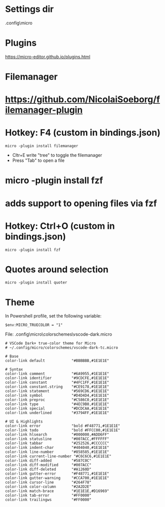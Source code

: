 # Settings dir
\.config\micro

# Plugins
https://micro-editor.github.io/plugins.html

# Filemanager
# https://github.com/NicolaiSoeborg/filemanager-plugin
# Hotkey: F4 (custom in bindings.json)
```
micro -plugin install filemanager
```
 - Cltr+E write "tree" to toggle the filemanager
 - Press "Tab" to open a file

# micro -plugin install fzf
# adds support to opening files via fzf
# Hotkey: Ctrl+O (custom in bindings.json)
```
micro -plugin install fzf
```

# Quotes around selection
```
micro -plugin install quoter
```

# Theme
In Powershell profile, set the following variable:
```
$env:MICRO_TRUECOLOR = "1"
```

File:
\.config\micro\colorschemes\vscode-dark.micro

```
# VSCode Dark+ true-color theme for Micro
# ~/.config/micro/colorschemes/vscode-dark-tc.micro

# Base
color-link default            "#BBBBBB,#1E1E1E"

# Syntax
color-link comment            "#6A9955,#1E1E1E"
color-link identifier         "#9CDCFE,#1E1E1E"
color-link constant           "#4FC1FF,#1E1E1E"
color-link constant.string    "#CE9178,#1E1E1E"
color-link statement          "#569CD6,#1E1E1E"
color-link symbol             "#D4D4D4,#1E1E1E"
color-link preproc            "#C586C0,#1E1E1E"
color-link type               "#4EC9B0,#1E1E1E"
color-link special            "#DCDCAA,#1E1E1E"
color-link underlined         "#3794FF,#1E1E1E"

# UI & Highlights
color-link error              "bold #F48771,#1E1E1E"
color-link todo               "bold #FFCC00,#1E1E1E"
color-link hlsearch           "#000000,#ADD6FF"
color-link statusline         "#007ACC,#FFFFFF"
color-link tabbar             "#252526,#CCCCCC"
color-link indent-char        "#404040,#1E1E1E"
color-link line-number        "#858585,#1E1E1E"
color-link current-line-number "#C6C6C6,#1E1E1E"
color-link diff-added         "#587C0C"
color-link diff-modified      "#007ACC"
color-link diff-deleted       "#A1260D"
color-link gutter-error       "#F48771,#1E1E1E"
color-link gutter-warning     "#CCA700,#1E1E1E"
color-link cursor-line        "#264F78"
color-link color-column       "#2A2D2E"
color-link match-brace        "#1E1E1E,#D16969"
color-link tab-error          "#FF0000"
color-link trailingws         "#FF0000"
```
